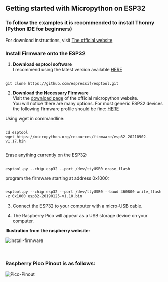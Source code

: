 ## Getting started with Micropython on ESP32

### To follow the examples it is recommended to install Thonny (Python IDE for beginners)

For download instructions, visit [The official website](https://thonny.org "Official Thonny Website")

### Install Firmware onto the ESP32

1. **Download esptool software** <br />
I recommend using the latest version available [HERE](https://github.com/espressif/esptool)

```shell

git clone https://github.com/espressif/esptool.git

```

2. **Download the Necessary Firmware** <br />
Visit the [download page](https://micropython.org/download/) of the official micropython website. <br />
You will notice there are many options. For most generic ESP32 devices the following firmware profile should be fine: [HERE](https://micropython.org/download/esp32/)

Using wget in commandline:

```shell

cd esptool
wget https://micropython.org/resources/firmware/esp32-20210902-v1.17.bin


```

Erase anything currently on the ESP32:

```shell

esptool.py --chip esp32 --port /dev/ttyUSB0 erase_flash

```
program the firmware starting at address 0x1000:

```shell

esptool.py --chip esp32 --port /dev/ttyUSB0 --baud 460800 write_flash -z 0x1000 esp32-20190125-v1.10.bin

```

3. Connect the ESP32 to your computer with a micro-USB cable.

4. The Raspberry Pico will appear as a USB storage device on your computer.


__Illustration from the raspberry website:__

![install-firmware](images/install-firmware.webp)

<br />

### Raspberry Pico Pinout is as follows:

![Pico-Pinout](images/pico_pinout.png)
